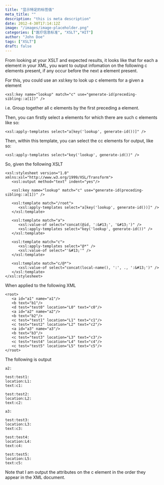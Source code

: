 ```yaml
---
title: "显示特定的标签值"
meta_title: ""
description: "this is meta description"
date: 2012-4-30T17:14:12Z
image: "/images/image-placeholder.png"
categories: ["医疗信息标准", "XSLT","HIT"]
author: "John Doe"
tags: ["XSLT"]
draft: false
---
```



From looking at your XSLT and expected results, it looks like that for each a element in your XML, you want to output infomation on the following c elements present, if any occur before the next a element present.

For this, you could use an xsl:key to look up c elements for a given a element
```
<xsl:key name="lookup" match="c" use="generate-id(preceding-sibling::a[1])" />
```
i.e. Group together all c elements by the first preceding a element.

Then, you can firstly select a elements for which there are such c elements like so:
```
<xsl:apply-templates select="a[key('lookup', generate-id())]" />
```
Then, within this template, you can select the cc elements for output, like so:
```
<xsl:apply-templates select="key('lookup', generate-id())" />
```
So, given the following XSLT

```
<xsl:stylesheet version="1.0" xmlns:xsl="http://www.w3.org/1999/XSL/Transform">
   <xsl:output method="text" indent="yes"/>

   <xsl:key name="lookup" match="c" use="generate-id(preceding-sibling::a[1])" />

   <xsl:template match="/root">
      <xsl:apply-templates select="a[key('lookup', generate-id())]" />
   </xsl:template>

   <xsl:template match="a">
      <xsl:value-of select="concat(@id, ':&#13;', '&#13;')" />
      <xsl:apply-templates select="key('lookup', generate-id())" />
   </xsl:template>

   <xsl:template match="c">
      <xsl:apply-templates select="@*" />
      <xsl:value-of select="'&#13;'" />
   </xsl:template>

   <xsl:template match="c/@*">
      <xsl:value-of select="concat(local-name(), ':', ., ':&#13;')" />
   </xsl:template>
</xsl:stylesheet>
```
When applied to the following XML
```
<root>
   <a id="a1" name="a1"/>
   <b text="b1"/>
   <d test="test0" location="L0" text="c0"/>
   <a id="a2" name="a2"/>
   <b text="b2"/>
   <c test="test1" location="L1" text="c1"/>
   <c test="test2" location="L2" text="c2"/>
   <a id="a3" name="a3"/>
   <b text="b3"/>
   <c test="test3" location="L3" text="c3"/>
   <c test="test4" location="L4" text="c4"/>
   <c test="test5" location="L5" text="c5"/>
</root>
```
The following is output
```
a2:

test:test1:
location:L1:
text:c1:

test:test2:
location:L2:
text:c2:

a3:

test:test3:
location:L3:
text:c3:

test:test4:
location:L4:
text:c4:

test:test5:
location:L5:
text:c5:
```
Note that I am output the attributes on the c element in the order they appear in the XML document.
